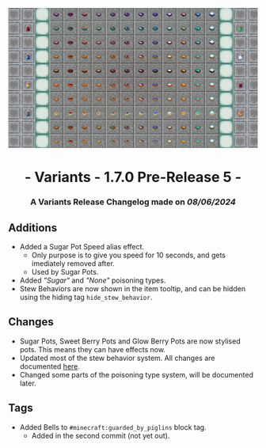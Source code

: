 ![Additions and Changes from 1.7.0 Pre-Release 5](ChangelogPhoto.png)

# <center>- Variants - 1.7.0 Pre-Release 5 -</center>
### <center>A Variants Release Changelog made on *08/06/2024*</center>

## Additions
- Added a Sugar Pot Speed alias effect.
  - Only purpose is to give you speed for 10 seconds, and gets imediately removed after.
  - Used by Sugar Pots.
- Added *"Sugar"* and *"None"* poisoning types.
- Stew Behaviors are now shown in the item tooltip, and can be hidden using the hiding tag `hide_stew_behavior`.

## Changes
- Sugar Pots, Sweet Berry Pots and Glow Berry Pots are now stylised pots. This means they can have effects now.
- Updated most of the stew behavior system. All changes are documented [here](https://github.com/Fabricio20106/Informational-Mod-Features/blob/main/Variants/Docs/Exponential%20Stews%20(After%201.7.0-pre5).md).
- Changed some parts of the poisoning type system, will be documented later.

## Tags
- Added Bells to `#minecraft:guarded_by_piglins` block tag.
  - Added in the second commit (not yet out).